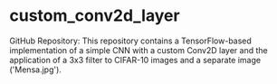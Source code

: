 # custom_conv2d_layer
GitHub Repository: This repository contains a TensorFlow-based implementation of a simple CNN with a custom Conv2D layer and the application of a 3x3 filter to CIFAR-10 images and a separate image ('Mensa.jpg').
